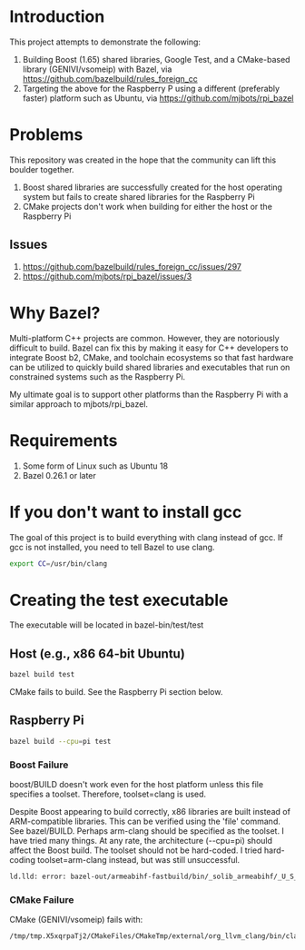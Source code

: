 # Introduction

This project attempts to demonstrate the following:

1. Building Boost (1.65) shared libraries, Google Test, and a CMake-based library (GENIVI/vsomeip) with Bazel, via https://github.com/bazelbuild/rules_foreign_cc 
2. Targeting the above for the Raspberry P using a different (preferably faster) platform such as Ubuntu, via https://github.com/mjbots/rpi_bazel 

# Problems

This repository was created in the hope that the community can lift this boulder together.

1. Boost shared libraries are successfully created for the host operating system but fails to create shared libraries for the Raspberry Pi
2. CMake projects don't work when building for either the host or the Raspberry Pi

## Issues

1. https://github.com/bazelbuild/rules_foreign_cc/issues/297
2. https://github.com/mjbots/rpi_bazel/issues/3

# Why Bazel?

Multi-platform C++ projects are common. However, they are notoriously difficult to build. Bazel can fix this by making it easy for C++ developers to integrate Boost b2, CMake, and toolchain ecosystems so that fast hardware can be utilized to quickly build shared libraries and executables that run on constrained systems such as the Raspberry Pi.

My ultimate goal is to support other platforms than the Raspberry Pi with a similar approach to mjbots/rpi_bazel.

# Requirements

1. Some form of Linux such as Ubuntu 18
2. Bazel 0.26.1 or later

# If you don't want to install gcc

The goal of this project is to build everything with clang instead of gcc. If gcc is not installed, you need to tell Bazel to use clang.

```bash
export CC=/usr/bin/clang
```

# Creating the test executable

The executable will be located in bazel-bin/test/test

## Host (e.g., x86 64-bit Ubuntu)

```bash
bazel build test
```

CMake fails to build. See the Raspberry Pi section below.

## Raspberry Pi

```bash
bazel build --cpu=pi test
```

### Boost Failure
boost/BUILD doesn't work even for the host platform unless this file specifies a toolset. Therefore, toolset=clang is used.

Despite Boost appearing to build correctly, x86 libraries are built instead of ARM-compatible libraries. This can be verified using the 'file' command. See bazel/BUILD. Perhaps arm-clang should be specified as the toolset. I have tried many things. At any rate, the architecture (--cpu=pi) should affect the Boost build. The toolset should not be hard-coded. I tried hard-coding toolset=arm-clang instead, but was still unsuccessful.

```bash
ld.lld: error: bazel-out/armeabihf-fastbuild/bin/_solib_armeabihf/_U_S_Sboost_Clog___Uboost_Slog_Slib/libboost_atomic.so.1.65.0 is incompatible with armelf_linux_eabi
```

### CMake Failure
CMake (GENIVI/vsomeip) fails with:

```bash
/tmp/tmp.X5xqrpaTj2/CMakeFiles/CMakeTmp/external/org_llvm_clang/bin/clang: No such file or directory
```
